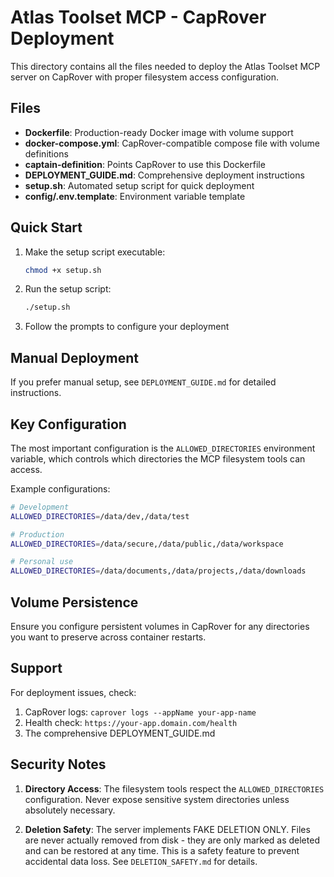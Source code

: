 # Atlas Toolset MCP - CapRover Deployment

This directory contains all the files needed to deploy the Atlas Toolset MCP server on CapRover with proper filesystem access configuration.

## Files

- **Dockerfile**: Production-ready Docker image with volume support
- **docker-compose.yml**: CapRover-compatible compose file with volume definitions
- **captain-definition**: Points CapRover to use this Dockerfile
- **DEPLOYMENT_GUIDE.md**: Comprehensive deployment instructions
- **setup.sh**: Automated setup script for quick deployment
- **config/.env.template**: Environment variable template

## Quick Start

1. Make the setup script executable:
   ```bash
   chmod +x setup.sh
   ```

2. Run the setup script:
   ```bash
   ./setup.sh
   ```

3. Follow the prompts to configure your deployment

## Manual Deployment

If you prefer manual setup, see `DEPLOYMENT_GUIDE.md` for detailed instructions.

## Key Configuration

The most important configuration is the `ALLOWED_DIRECTORIES` environment variable, which controls which directories the MCP filesystem tools can access.

Example configurations:

```bash
# Development
ALLOWED_DIRECTORIES=/data/dev,/data/test

# Production
ALLOWED_DIRECTORIES=/data/secure,/data/public,/data/workspace

# Personal use
ALLOWED_DIRECTORIES=/data/documents,/data/projects,/data/downloads
```

## Volume Persistence

Ensure you configure persistent volumes in CapRover for any directories you want to preserve across container restarts.

## Support

For deployment issues, check:
1. CapRover logs: `caprover logs --appName your-app-name`
2. Health check: `https://your-app.domain.com/health`
3. The comprehensive DEPLOYMENT_GUIDE.md

## Security Notes

1. **Directory Access**: The filesystem tools respect the `ALLOWED_DIRECTORIES` configuration. Never expose sensitive system directories unless absolutely necessary.

2. **Deletion Safety**: The server implements FAKE DELETION ONLY. Files are never actually removed from disk - they are only marked as deleted and can be restored at any time. This is a safety feature to prevent accidental data loss. See `DELETION_SAFETY.md` for details.
